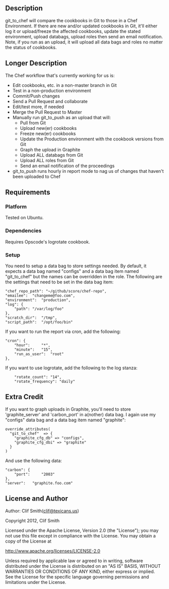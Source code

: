 ## Description

git_to_chef will compare the cookbooks in Git to those in a Chef Environment.
If there are new and/or updated cookbooks in Git, it'll either log it or
upload/freeze the affected cookbooks, update the stated environment, upload
databags, upload roles then send an email notification.  Note, if you run as an
upload, it will upload all data bags and roles no matter the status of
cookbooks.

## Longer Description

The Chef workflow that's currently working for us is:
  * Edit cookbooks, etc. in a non-master branch in Git
  * Test in a non-production environment
  * Commit/Push changes
  * Send a Pull Request and collaborate
  * Edit/test more, if needed
  * Merge the Pull Request to Master
  * Manually run git_to_push as an upload that will:
    * Pull from Git
    * Upload new(er) cookbooks
    * Freeze new(er) cookbooks
    * Update the Production environment with the cookbook versions from Git
    * Graph the upload in Graphite
    * Upload ALL databags from Git
    * Upload ALL roles from Git
    * Send an email notification of the proceedings
  * git_to_push runs hourly in report mode to nag us of changes that haven't
    been uploaded to Chef

## Requirements

### Platform

Tested on Ubuntu.

### Dependencies

Requires Opscode's logrotate cookbook.

### Setup

You need to setup a data bag to store settings needed.  By default, it expects a
data bag named "configs" and a data bag item named "git_to_chef" but the names
can be overridden in the role.  The following are the settings that need to be
set in the data bag item:

	"chef_repo_path": "~/github/score/chef-repo",
	"emailee":	"changeme@foo.com",
	"environment":	"production",
	"log": {
		"path": "/var/log/foo"
	},
	"scratch_dir":	"/tmp",
	"script_path":	"/opt/foo/bin"

If you want to run the report via cron, add the following:

	"cron": {
		"hour":		"*",
		"minute":	"15",
		"run_as_user":	"root"
	},

If you want to use logrotate, add the following to the log stanza:

		"rotate_count": "14",
		"rotate_frequency": "daily"

## Extra Credit

If you want to graph uploads in Graphite, you'll need to store 'graphite_server'
and 'carbon_port' in a(nother) data bag.  I again use my "configs" data bag and
a data bag item named "graphite":

	override_attributes(
	  "git_to_chef"  => {
	    "graphite_cfg_db" => "configs",
	    "graphite_cfg_dbi" => "graphite"
	  }
	)

And use the following data:

	"carbon": {
		"port":		"2003"
	},
	"server":	"graphite.foo.com"

## License and Author

Author: Clif Smith(clif@texicans.us)

Copyright 2012, Clif Smith

Licensed under the Apache License, Version 2.0 (the "License");
you may not use this file except in compliance with the License.
You may obtain a copy of the License at

  http://www.apache.org/licenses/LICENSE-2.0

Unless required by applicable law or agreed to in writing, software
distributed under the License is distributed on an "AS IS" BASIS,
WITHOUT WARRANTIES OR CONDITIONS OF ANY KIND, either express or implied.
See the License for the specific language governing permissions and
limitations under the License.
